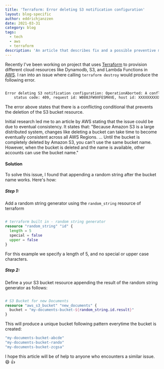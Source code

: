 ```yaml
---
title: 'Terraform: Error deleting S3 notification configuration'
layout: blog-specific
author: eddrichjanzzen
date: 2021-03-31
category: blog
tags:
  - tech
  - aws
  - terraform
description: 'An article that describes fix and a possible preventive measure against an error on deleting S3 notification configuration when using terraform '
---
```


Recently I've been working on project that uses [Terraform](https://www.terraform.io/) to provision different cloud resources like Dynamodb, S3, and Lambda Functions in [AWS](https://aws.amazon.com/). I ran into an issue where calling `terraform destroy` would produce the following error.

```bash

Error deleting S3 notification configuration: OperationAborted: A conflicting conditional operation is currently in progress against this resource. Please try again.
	status code: 409, request id: W080JFW9XFESM4VE, host id: XXXXXXXXXX+WuqFetNLnzZ7T1oTXV0tzad4lCBQNWG5oxKD+hxocPXd2mpjYBnS1veeI=

```

The error above states that there is a conflicting conditional that prevents the deletion of the S3 bucket resource.

Initial research led me to an article by AWS stating that the issue could be due to eventual consistency. It states that: "Because Amazon S3 is a large distributed system, changes like deleting a bucket can take time to become eventually consistent across all AWS Regions. ... Until the bucket is completely deleted by Amazon S3, you can't use the same bucket name. However, when the bucket is deleted and the name is available, other accounts can use the bucket name."

#### Solution

To solve this issue, I found that appending a random string after the bucket name works. Here's how:

##### Step 1:

Add a random string generator using the `random_string` resource of terraform

```tf

# terraform built in - random string generator
resource "random_string" "id" {
  length = 5
  special = false
  upper = false
}

```

For this example we specify a length of 5, and no special or upper case characters.

##### Step 2:

Define a your S3 bucket resource appending the result of the random string generator as follows:

```tf

# S3 Bucket for new Documents
resource "aws_s3_bucket" "new_documents" {
  bucket = "my-documents-bucket-${random_string.id.result}"
}

```

This will produce a unique bucket following pattern everytime the bucket is created:

```bash
"my-documents-bucket-abcde"
"my-documents-bucket-rando"
"my-documents-bucket-zcgsa"
```

I hope this article will be of help to anyone who encounters a similar issue. :smile: :thumbsup:
